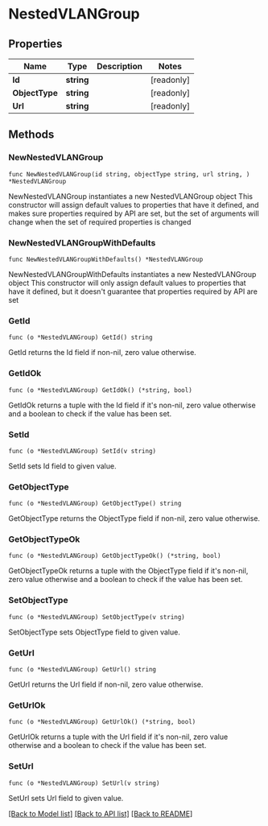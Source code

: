 # NestedVLANGroup

## Properties

Name | Type | Description | Notes
------------ | ------------- | ------------- | -------------
**Id** | **string** |  | [readonly] 
**ObjectType** | **string** |  | [readonly] 
**Url** | **string** |  | [readonly] 

## Methods

### NewNestedVLANGroup

`func NewNestedVLANGroup(id string, objectType string, url string, ) *NestedVLANGroup`

NewNestedVLANGroup instantiates a new NestedVLANGroup object
This constructor will assign default values to properties that have it defined,
and makes sure properties required by API are set, but the set of arguments
will change when the set of required properties is changed

### NewNestedVLANGroupWithDefaults

`func NewNestedVLANGroupWithDefaults() *NestedVLANGroup`

NewNestedVLANGroupWithDefaults instantiates a new NestedVLANGroup object
This constructor will only assign default values to properties that have it defined,
but it doesn't guarantee that properties required by API are set

### GetId

`func (o *NestedVLANGroup) GetId() string`

GetId returns the Id field if non-nil, zero value otherwise.

### GetIdOk

`func (o *NestedVLANGroup) GetIdOk() (*string, bool)`

GetIdOk returns a tuple with the Id field if it's non-nil, zero value otherwise
and a boolean to check if the value has been set.

### SetId

`func (o *NestedVLANGroup) SetId(v string)`

SetId sets Id field to given value.


### GetObjectType

`func (o *NestedVLANGroup) GetObjectType() string`

GetObjectType returns the ObjectType field if non-nil, zero value otherwise.

### GetObjectTypeOk

`func (o *NestedVLANGroup) GetObjectTypeOk() (*string, bool)`

GetObjectTypeOk returns a tuple with the ObjectType field if it's non-nil, zero value otherwise
and a boolean to check if the value has been set.

### SetObjectType

`func (o *NestedVLANGroup) SetObjectType(v string)`

SetObjectType sets ObjectType field to given value.


### GetUrl

`func (o *NestedVLANGroup) GetUrl() string`

GetUrl returns the Url field if non-nil, zero value otherwise.

### GetUrlOk

`func (o *NestedVLANGroup) GetUrlOk() (*string, bool)`

GetUrlOk returns a tuple with the Url field if it's non-nil, zero value otherwise
and a boolean to check if the value has been set.

### SetUrl

`func (o *NestedVLANGroup) SetUrl(v string)`

SetUrl sets Url field to given value.



[[Back to Model list]](../README.md#documentation-for-models) [[Back to API list]](../README.md#documentation-for-api-endpoints) [[Back to README]](../README.md)


